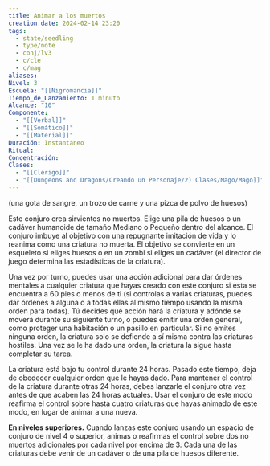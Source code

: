 ```yaml
---
title: Animar a los muertos
creation date: 2024-02-14 23:20
tags:
  - state/seedling
  - type/note
  - conj/lv3
  - c/cle
  - c/mag
aliases: 
Nivel: 3
Escuela: "[[Nigromancia]]"
Tiempo_de_Lanzamiento: 1 minuto
Alcance: "10"
Componente:
  - "[[Verbal]]"
  - "[[Somático]]"
  - "[[Material]]"
Duración: Instantáneo
Ritual: 
Concentración: 
Clases:
  - "[[Clérigo]]"
  - "[[Dungeons and Dragons/Creando un Personaje/2) Clases/Mago/Mago]]"
---
```

(una gota de sangre, un trozo de carne y una pizca de polvo de huesos)

Este conjuro crea sirvientes no muertos. Elige una pila de huesos o un cadáver humanoide de tamaño Mediano o Pequeño dentro del alcance. El conjuro imbuye al objetivo con una repugnante imitación de vida y lo reanima como una criatura no muerta. El objetivo se convierte en un esqueleto si eliges huesos o en un zombi si eliges un cadáver (el director de juego determina las estadísticas de la criatura).

Una vez por turno, puedes usar una acción adicional para dar órdenes mentales a cualquier criatura que hayas creado con este conjuro si esta se encuentra a 60 pies o menos de ti (si controlas a varias criaturas, puedes dar órdenes a alguna o a todas ellas al mismo tiempo usando la misma orden para todas). Tú decides qué acción hará la criatura y adónde se moverá durante su siguiente turno, o puedes emitir una orden general, como proteger una habitación o un pasillo en particular. Si no emites ninguna orden, la criatura solo se defiende a sí misma contra las criaturas hostiles. Una vez se le ha dado una orden, la criatura la sigue hasta completar su tarea.

La criatura está bajo tu control durante 24 horas. Pasado este tiempo, deja de obedecer cualquier orden que le hayas dado. Para mantener el control de la criatura durante otras 24 horas, debes lanzarle el conjuro otra vez antes de que acaben las 24 horas actuales. Usar el conjuro de este modo reafirma el control sobre hasta cuatro criaturas que hayas animado de este modo, en lugar de animar a una nueva.

**En niveles superiores.** Cuando lanzas este conjuro usando un espacio de conjuro de nivel 4 o superior, animas o reafirmas el control sobre dos no muertos adicionales por cada nivel por encima de 3. Cada una de las criaturas debe venir de un cadáver o de una pila de huesos diferente.